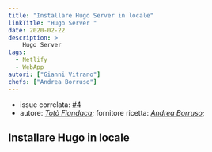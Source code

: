 ```yaml
---
title: "Installare Hugo Server in locale"
linkTitle: "Hugo Server "
date: 2020-02-22
description: >
    Hugo Server
tags:
  - Netlify
  - WebApp
autori: ["Gianni Vitrano"]
chefs: ["Andrea Borruso"]
---
```


- issue correlata: [#4](https://github.com/opendatasicilia/tansignari-md/issues/4)
- autore: _[Totò Fiandaca](https://twitter.com/totofiandaca?lang=it)_; fornitore ricetta: *[Andrea Borruso](https://twitter.com/aborruso?lang=it)*;

## Installare Hugo in locale